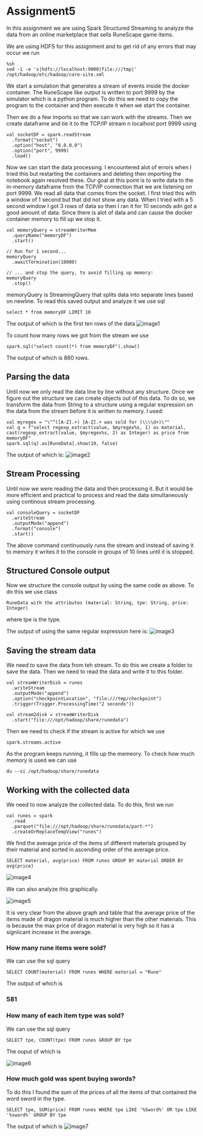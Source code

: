 # Assignment5

In this assignment we are using Spark Structured Streaming to analyze the data from an online marketplace that sells RuneScape game items.

We are using HDFS for this assignment and to get rid of any errors that may occur we run 
```
%sh
sed -i -e 's|hdfs://localhost:9000|file:///tmp|' /opt/hadoop/etc/hadoop/core-site.xml
```

We start a simulation that generates a stream of events inside the docker container. The RuneScape like output is written to port 9999 by the simulator which is a python program. To do this we need to copy the program to the container and then execute it when we start the container.

Then we do a few imports so that we can work with the streams. Then we create dataframe and tie it to the TCP/IP stream n localhost port 9999 using
```
val socketDF = spark.readStream
  .format("socket")
  .option("host", "0.0.0.0")
  .option("port", 9999)
  .load()
```

Now we can start the data processing. I encountered alot of errors when I tried this but restarting the containers and deleting then importing the notebook again resolved these. Our goal at this point is to write data to the in-memory dataframe from the TCP/IP connection that we are listening on port 9999. We read all data that comes from the socket. I first tried this with a window of 1 second but that did not show any data. When I tried with a 5 second window I got 3 rows of data so then I ran it for 10 seconds adn got a good amount of data. Since there is alot of data and can cause the docker container memory to fill up we stop it.
```
val memoryQuery = streamWriterMem  
  .queryName("memoryDF")
  .start()

// Run for 1 second...
memoryQuery
  .awaitTermination(10000)
  
// ... and stop the query, to avoid filling up memory:
memoryQuery
  .stop()
```

memoryQuery is StreamingQuery that splits data into separate lines based on newline. To read this saved output and analyze it we use sql
```
select * from memoryDF LIMIT 10
```
The output of which is the first ten rows of the data 
![image1](9.png)

To count how many rows we got from the stream we use
```
spark.sql("select count(*) from memoryDF").show()
```
The output of which is 860 rows. 

## Parsing the data

Until now we only  read the data line by line without any structure. Once we figure out the structure we can create objects out of this data. To do so, we transform the data from String to a structure using a regular expression on the data from the stream before it is written to memory. I used:
```
val myregex = "\"^([A-Z].+) [A-Z].+ was sold for (\\\\d+)\""
val q = f"select regexp_extract(value, $myregex%s, 1) as material, cast(regexp_extract(value, $myregex%s, 2) as Integer) as price from memoryDF"
spark.sql(q).as[RuneData].show(10, false)
```
The output of which is:
![image2](11.png)

## Stream Processing

Until now we were reading the data and then processing it. But it would be more efficient and practical to process and read the data simultaneously using continous stream processing.
```
val consoleQuery = socketDF
  .writeStream
  .outputMode("append")
  .format("console")
  .start()
```
The above command continuously runs the  stream and instead of saving it to memory it writes it to the console in groups of 10 lines until it is stopped.

## Structured Console output

Now we structure the console output by using the same code as above. To do this we use class
```
RuneData with the attributes (material: String, tpe: String, price: Integer)
```
where tpe is the type.

The output of using the same regular expression here is:
![image3](12.png)

## Saving the stream data

We need to save the data from teh stream. To do this we create a folder to save the data. Then we need to read the data and write it to this folder.
```
val streamWriterDisk = runes
  .writeStream
  .outputMode("append")
  .option("checkpointLocation", "file:///tmp/checkpoint")
  .trigger(Trigger.ProcessingTime("2 seconds"))

val stream2disk = streamWriterDisk
  .start("file:///opt/hadoop/share/runedata")
```
Then we need to check if the stream is active for which we use 
```
spark.streams.active
```
As the program keeps running, it fills up the memeory. To check how much memory is used we can use
```
du --si /opt/hadoop/share/runedata
```

## Working with the collected data

We need to now analyze the collected data. To do this, first we run
```
val runes = spark
  .read
  .parquet("file:///opt/hadoop/share/runedata/part-*")
  .createOrReplaceTempView("runes")
```

We find the average price of the items of different materials grouped by their material and sorted in ascending order of the average price.
```
SELECT material, avg(price) FROM runes GROUP BY material ORDER BY avg(price)
```

![image4](22.png)

We can also analyze this graphically.

![image5](23.png)

It is very clear from the above graph and table that the average price of the items made of dragon material is much higher than the other materials. This is because the max price of dragon material is very high so it has a signiicant increase in the average.

### How many rune items were sold?

We can use the sql query 
```
SELECT COUNT(material) FROM runes WHERE material = "Rune"
```
The output of which is
### 581

### How many of each item type was sold?

We can use the sql query
```
SELECT tpe, COUNT(tpe) FROM runes GROUP BY tpe 
```
The ouput of which is 

![image6](24.png)

### How much gold was spent buying swords?

To do this I found the sum of the prices of all the items of that contained the word sword in the type.
```
SELECT tpe, SUM(price) FROM runes WHERE tpe LIKE '%Sword%' OR tpe LIKE '%sword%' GROUP BY tpe
```
The output of which is 
![image7](25.png)


